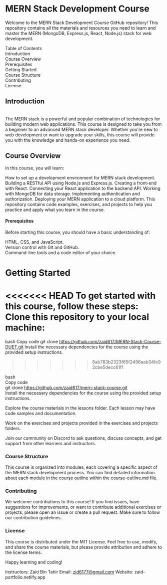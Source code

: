 <h1>MERN Stack Development Course</h1>

Welcome to the MERN Stack Development Course GitHub repository! This repository contains all the materials and resources you need to learn and master the MERN (MongoDB, Express.js, React, Node.js) stack for web development.

Table of Contents<br>
Introduction<br>
Course Overview<br>
Prerequisites<br>
Getting Started<br>
Course Structure<br>
Contributing<br>
License<br>

<h2>Introduction</h2>
<br>
The MERN stack is a powerful and popular combination of technologies for building modern web applications. This course is designed to take you from a beginner to an advanced MERN stack developer. Whether you're new to web development or want to upgrade your skills, this course will provide you with the knowledge and hands-on experience you need.
<br>

<h2>Course Overview</h2>
In this course, you will learn:

How to set up a development environment for MERN stack development.
Building a RESTful API using Node.js and Express.js.
Creating a front-end with React.
Connecting your React application to the backend API.
Working with MongoDB for data storage.
Implementing authentication and authorization.
Deploying your MERN application to a cloud platform.
This repository contains code examples, exercises, and projects to help you practice and apply what you learn in the course.

<h4>Prerequisites</h4>

Before starting this course, you should have a basic understanding of:

HTML, CSS, and JavaScript.<br>
Version control with Git and GitHub.<br>
Command-line tools and a code editor of your choice.<br>

<h1>Getting Started</h1>

<<<<<<< HEAD
To get started with this course, follow these steps:<br>
Clone this repository to your local machine:<br>
=======
bash
Copy code
git clone https://github.com/zaid617/MERN-Stack-Course-DUET.git
Install the necessary dependencies for the course using the provided setup instructions.
>>>>>>> 6ab783b2323f65f2496aab34fe92cbe5decc61f1

bash<br>
Copy code<br>
git clone https://github.com/zaid617/mern-stack-course.git<br>
Install the necessary dependencies for the course using the provided setup instructions.<br>

Explore the course materials in the lessons folder. Each lesson may have code samples and documentation.<br>

Work on the exercises and projects provided in the exercises and projects folders.<br>

Join our community on Discord to ask questions, discuss concepts, and get support from other learners and instructors.<br>

<h3>Course Structure</h3>
This course is organized into modules, each covering a specific aspect of the MERN stack development process. You can find detailed information about each module in the course outline within the course-outline.md file.

<h3>Contributing</h3>
We welcome contributions to this course! If you find issues, have suggestions for improvements, or want to contribute additional exercises or projects, please open an issue or create a pull request. Make sure to follow our contribution guidelines.

<h3>License</h3>
This course is distributed under the MIT License. Feel free to use, modify, and share the course materials, but please provide attribution and adhere to the license terms.

Happy learning and coding!

Instructors: Zaid Bin Tahir
Email: zid6177@gmail.com
Website: zaid-portfolio.netlify.app
